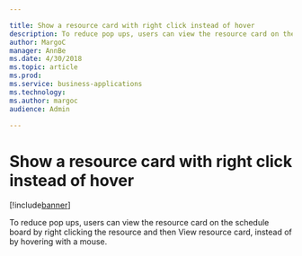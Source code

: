 ```yaml
---

title: Show a resource card with right click instead of hover
description: To reduce pop ups, users can view the resource card on the schedule board by right clicking the resource and then View resource card, instead of by hovering with a mouse.
author: MargoC
manager: AnnBe
ms.date: 4/30/2018
ms.topic: article
ms.prod: 
ms.service: business-applications
ms.technology: 
ms.author: margoc
audience: Admin

---
```

#  Show a resource card with right click instead of hover


[!include[banner](../../../../includes/banner.md)]

To reduce pop ups, users can view the resource card on the schedule board by
right clicking the resource and then View resource card, instead of by hovering
with a mouse.
